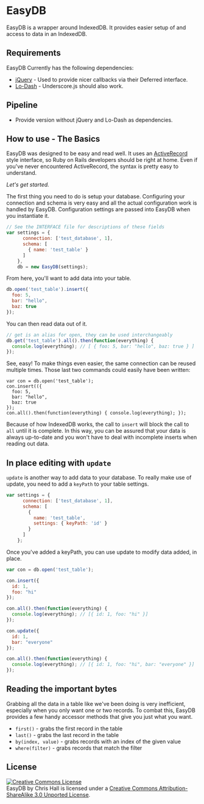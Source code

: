 EasyDB
======
EasyDB is a wrapper around IndexedDB.  It provides easier setup of and access to data in an IndexedDB.

Requirements
------------

EasyDB Currently has the following dependencies:

* [jQuery](http://jquery.com/) - Used to provide nicer callbacks via their Deferred interface.
* [Lo-Dash](http://lodash.com/) - Underscore.js should also work.

Pipeline
--------
* Provide version without jQuery and Lo-Dash as dependencies.

How to use - The Basics
-----------------------
EasyDB was designed to be easy and read well.  It uses an [ActiveRecord](http://link.goes.here) style interface, so Ruby on Rails developers should be right at home.  Even if you've never encountered ActiveRecord, the syntax is pretty easy to understand.

*Let's get started.*

The first thing you need to do is setup your database.  Configuring your connection and schema is very easy and all the actual configuration work is handled by EasyDB.  Configuration settings are passed into EasyDB when you instantiate it.

````javascript
// See the INTERFACE file for descriptions of these fields
var settings = {
      connection: ['test_database', 1],
      schema: [
        { name: 'test_table' }
      ]
    },
    db = new EasyDB(settings);
````

From here, you'll want to add data into your table.

````javascript
db.open('test_table').insert({
  foo: 5,
  bar: "hello",
  baz: true
});
````

You can then read data out of it.

````javascript
// get is an alias for open, they can be used interchangeably
db.get('test_table').all().then(function(everything) {
  console.log(everything); // [ { foo: 5, bar: "hello", baz: true } ]
});
````

See, easy!  To make things even easier, the same connection can be reused multiple times.  Those last two commands could easily have been written:

````javascripts
var con = db.open('test_table');
con.insert(({
  foo: 5,
  bar: "hello",
  baz: true
});
con.all().then(function(everything) { console.log(everything); });
````

Because of how IndexedDB works, the call to ````insert````  will block the call to ````all```` until it is complete.  In this way, you can be assured that your data is always up-to-date and you won't have to deal with incomplete inserts when reading out data.

In place editing with ````update````
------------------------------------
````update```` is another way to add data to your database.  To really make use of update, you need to add a ````keyPath```` to your table settings.
````javascript
var settings = {
      connection: ['test_database', 1],
      schema: [
        {
          name: 'test_table',
          settings: { keyPath: 'id' }
        }
      ]
    };
````

Once you've added a keyPath, you can use update to modify data added, in place.

````javascript
var con = db.open('test_table');

con.insert({
  id: 1,
  foo: "hi"
});

con.all().then(function(everything) {
  console.log(everything); // [{ id: 1, foo: "hi" }]
});

con.update({
  id: 1,
  bar: "everyone"
});

con.all().then(function(everything) {
  console.log(everything); // [{ id: 1, foo: "hi", bar: "everyone" }]
});
````

Reading the important bytes
---------------------------
Grabbing all the data in a table like we've been doing is very inefficient, especially when you only want one or two records.  To combat this, EasyDB provides a few handy accessor methods that give you just what you want.

* ````first()```` - grabs the first record in the table
* ````last()```` - grabs the last record in the table
* ````by(index, value)```` - grabs records with an index of the given value
* ````where(filter)```` - grabs records that match the filter

License
-------
<a rel="license" href="http://creativecommons.org/licenses/by-sa/3.0/deed.en_US"><img alt="Creative Commons License" style="border-width:0" src="http://i.creativecommons.org/l/by-sa/3.0/88x31.png" /></a><br /><span xmlns:dct="http://purl.org/dc/terms/" property="dct:title">EasyDB</span> by <span xmlns:cc="http://creativecommons.org/ns#" property="cc:attributionName">Chris Hall</span> is licensed under a <a rel="license" href="http://creativecommons.org/licenses/by-sa/3.0/deed.en_US">Creative Commons Attribution-ShareAlike 3.0 Unported License</a>.
